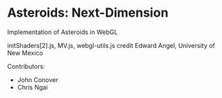 Asteroids: Next-Dimension
========================

Implementation of Asteroids in WebGL

initShaders[2].js, MV.js, webgl-utils.js credit Edward Angel, University of New Mexico

Contributors:
- John Conover
- Chris Ngai


